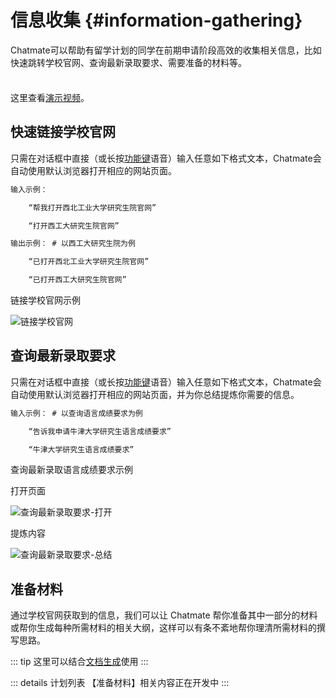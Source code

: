 <!-- markdownlint-disable MD033 -->

# 信息收集 {#information-gathering}

Chatmate可以帮助有留学计划的同学在前期申请阶段高效的收集相关信息，比如快速跳转学校官网、查询最新录取要求、需要准备的材料等。

<div class="tip custom-block" style="padding-top: 8px">

这里查看[演示视频](https://www.bilibili.com/video/BV1WSWgeXEgH/?vd_source=8efd81eccbe016cf85c48d0cef159938)。

</div>

## 快速链接学校官网

只需在对话框中直接（或长按[功能键]()语音）输入任意如下格式文本，Chatmate会自动使用默认浏览器打开相应的网站页面。

```txt
输入示例：

    “帮我打开西北工业大学研究生院官网”

    “打开西工大研究生院官网”
```

```txt
输出示例： # 以西工大研究生院为例

    “已打开西北工业大学研究生院官网”

    “已打开西工大研究生院官网”
```

链接学校官网示例

![链接学校官网](/others/information-gathering/open-page.png "链接学校官网")

## 查询最新录取要求

只需在对话框中直接（或长按[功能键]()语音）输入任意如下格式文本，Chatmate会自动使用默认浏览器打开相应的网站页面，并为你总结提炼你需要的信息。

```txt
输入示例： # 以查询语言成绩要求为例

    “告诉我申请牛津大学研究生语言成绩要求”

    “牛津大学研究生语言成绩要求”
```

查询最新录取语言成绩要求示例

打开页面

![查询最新录取要求-打开](/others/information-gathering/open-page-3-0002.png "查询最新录取要求-打开")

提炼内容

![查询最新录取要求-总结](/others/information-gathering/open-page-3-0003.png "链接学校官网-总结")

## 准备材料

通过学校官网获取到的信息，我们可以让 Chatmate 帮你准备其中一部分的材料或帮你生成每种所需材料的相关大纲，这样可以有条不紊地帮你理清所需材料的撰写思路。

::: tip
这里可以结合[文档生成](/课业辅导/#content-output)使用
:::

::: details 计划列表
【准备材料】相关内容正在开发中
:::
